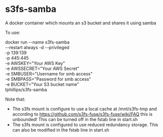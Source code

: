 # s3fs-samba
A docker container which mounts an s3 bucket and shares it using samba

To use:

docker run --name s3fs-samba \
	--restart always -d --privileged \
	-p 139:139 \
	-p 445:445 \
	-e AWSKEY="Your AWS Key" \
	-e AWSSECRET="Your AWS Secret" \
	-e SMBUSER="Username for smb access" \
	-e SMBPASS="Password for smb access" \
	-e BUCKET="Your S3 bucket name" \
	tphillips/s3fs-samba

Note that:

* The s3fs mount is configure to use a local cache at /mnt/s3fs-tmp and according to https://github.com/s3fs-fuse/s3fs-fuse/wiki/FAQ this is unbounded!  This can be turned off in the fstab line in start.sh
* The s3fs mount is configured to use reduced redundancy storage. This can also be modified in the fstab line in start.sh
